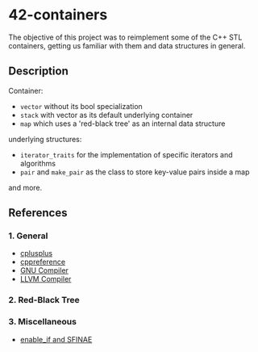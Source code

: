 # 42-containers

The objective of this project was to reimplement some of the C++ STL containers, getting us
familiar with them and data structures in general.

## Description
Container:<br>
- `vector` without its bool specialization
- `stack` with vector as its default underlying container
- `map` which uses a 'red-black tree' as an internal data structure

underlying structures:<br>
- `iterator_traits` for the implementation of specific iterators and algorithms
- `pair` and `make_pair` as the class to store key-value pairs inside a map

and more.

## References
### 1. General
- [cplusplus](https://cplusplus.com/reference/stl/)
- [cppreference](https://en.cppreference.com/w/cpp/container)
- [GNU Compiler](https://github.com/gcc-mirror/gcc/tree/master/libstdc++-v3/include/bits)
- [LLVM Compiler](https://github.com/llvm-mirror/libcxx/tree/master/include)

### 2. Red-Black Tree

### 3. Miscellaneous
- [enable_if and SFINAE](https://eli.thegreenplace.net/2014/sfinae-and-enable_if)


